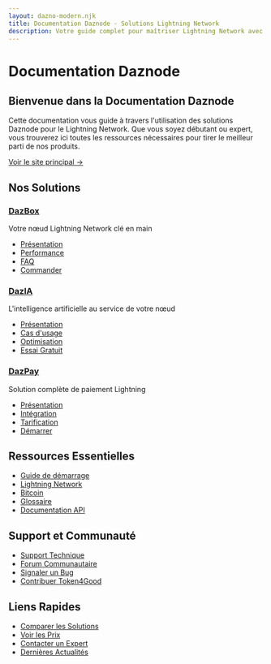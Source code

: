 ```yaml
---
layout: dazno-modern.njk
title: Documentation Daznode - Solutions Lightning Network
description: Votre guide complet pour maîtriser Lightning Network avec les solutions Daznode. DazBox, DazIA et DazPay pour optimiser votre ROI Bitcoin.
---
```


# Documentation Daznode

## Bienvenue dans la Documentation Daznode

Cette documentation vous guide à travers l'utilisation des solutions Daznode pour le Lightning Network. Que vous soyez débutant ou expert, vous trouverez ici toutes les ressources nécessaires pour tirer le meilleur parti de nos produits.

[Voir le site principal →](https://dazno.de)

## Nos Solutions

### [DazBox](/solutions/dazbox/)
Votre nœud Lightning Network clé en main
- [Présentation](/solutions/dazbox/presentation/)
- [Performance](/solutions/dazbox/performance/)
- [FAQ](/solutions/dazbox/faq/)
- [Commander](https://dazno.de/shop/dazbox)

### [DazIA](/solutions/dazia/)
L'intelligence artificielle au service de votre nœud
- [Présentation](/solutions/dazia/overview/)
- [Cas d'usage](/solutions/dazia/use-cases/)
- [Optimisation](/solutions/dazia/optimization/)
- [Essai Gratuit](https://dazno.de/signup)

### [DazPay](/solutions/dazpay/)
Solution complète de paiement Lightning
- [Présentation](/solutions/dazpay/overview/)
- [Intégration](/solutions/dazpay/integration/)
- [Tarification](/solutions/dazpay/pricing/)
- [Démarrer](https://dazno.de/register)

## Ressources Essentielles

- [Guide de démarrage](/getting-started/)
- [Lightning Network](/lightning-network/)
- [Bitcoin](/bitcoin/)
- [Glossaire](/glossary/)
- [Documentation API](/devs/api/)

## Support et Communauté

- [Support Technique](https://dazno.de/support)
- [Forum Communautaire](https://dazno.de/community)
- [Signaler un Bug](https://dazno.de/bugs)
- [Contribuer Token4Good](/token4good/)

## Liens Rapides

- [Comparer les Solutions](/solutions/comparison/)
- [Voir les Prix](https://dazno.de/pricing)
- [Contacter un Expert](https://dazno.de/contact)
- [Dernières Actualités](https://dazno.de/news) 